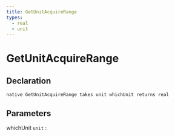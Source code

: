 ```yaml
---
title: GetUnitAcquireRange
types:
  - real
  - unit
---
```


# GetUnitAcquireRange

## Declaration

```jass
native GetUnitAcquireRange takes unit whichUnit returns real
```

## Parameters
whichUnit `unit`
: 
